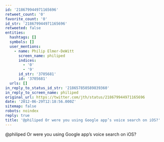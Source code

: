 ```yaml
---
id: '218679944971165696'
retweet_count: '0'
favorite_count: '0'
id_str: '218679944971165696'
retweeted: false
entities:
  hashtags: []
  symbols: []
  user_mentions:
    - name: Philip Elmer-DeWitt
      screen_name: philiped
      indices:
        - '0'
        - '9'
      id_str: '3705681'
      id: '3705681'
  urls: []
in_reply_to_status_id_str: '218657850589839360'
in_reply_to_screen_name: philiped
original_url: https://twitter.com/jth/status/218679944971165696
date: '2012-06-29T12:18:56.000Z'
sitemap: false
robots: noindex
reply: true
title: '@philiped Or were you using Google app’s voice search on iOS?'
---
```


@philiped Or were you using Google app’s voice search on iOS?